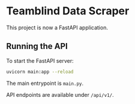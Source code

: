 Teamblind Data Scraper
=====================

This project is now a FastAPI application.

## Running the API

To start the FastAPI server:

```bash
uvicorn main:app --reload
```

The main entrypoint is `main.py`.

API endpoints are available under `/api/v1/`.